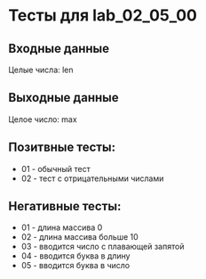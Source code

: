 # Тесты для lab_02_05_00

## Входные данные
Целые числа: len

## Выходные данные
Целое число: max

## Позитвные тесты:
- 01 - обычный тест
- 02 - тест с отрицательными числами

## Негативные тесты:
- 01 - длина массива 0
- 02 - длина массива больше 10
- 03 - вводится число с плавающей запятой
- 04 - вводится буква в длину
- 05 - вводится буква в число
